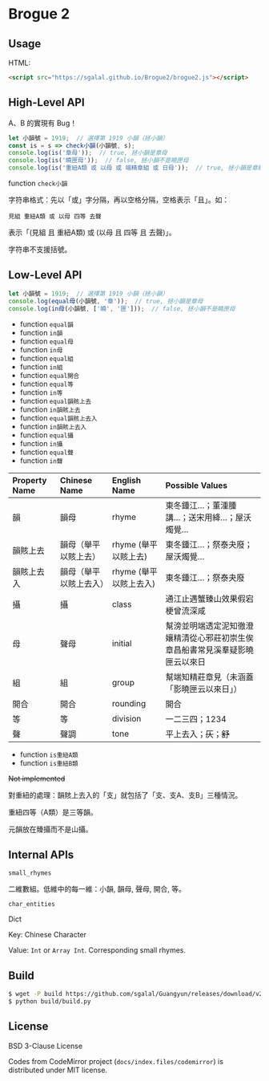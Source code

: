 # Brogue 2

## Usage

HTML:

```html
<script src="https://sgalal.github.io/Brogue2/brogue2.js"></script>
```

## High-Level API

A、B 的實現有 Bug！

```javascript
let 小韻號 = 1919;  // 選擇第 1919 小韻（拯小韻）
const is = s => check小韻(小韻號, s);
console.log(is('章母'));  // true, 拯小韻是章母
console.log(is('曉匣母'));  // false, 拯小韻不是曉匣母
console.log(is('重紐A類 或 以母 或 端精章組 或 日母'));  // true, 拯小韻是章組
```

function `check小韻`

字符串格式：先以「或」字分隔，再以空格分隔，空格表示「且」。如：

```raw
見組 重紐A類 或 以母 四等 去聲
```

表示「(見組 且 重紐A類) 或 (以母 且 四等 且 去聲)」。

字符串不支援括號。

## Low-Level API

```javascript
let 小韻號 = 1919;  // 選擇第 1919 小韻（拯小韻）
console.log(equal母(小韻號, '章'));  // true, 拯小韻是章母
console.log(in母(小韻號, ['曉', '匣']));  // false, 拯小韻不是曉匣母
```

* function `equal韻`
* function `in韻`
* function `equal母`
* function `in母`
* function `equal組`
* function `in組`
* function `equal開合`
* function `equal等`
* function `in等`
* function `equal韻賅上去`
* function `in韻賅上去`
* function `equal韻賅上去入`
* function `in韻賅上去入`
* function `equal攝`
* function `in攝`
* function `equal聲`
* function `in聲`

Property Name | Chinese Name | English Name | Possible Values
:- | :- | :- | :-
韻 | 韻母 | rhyme | 東冬鍾江…；董湩腫講…；送宋用絳…；屋沃燭覺…
韻賅上去 | 韻母（舉平以賅上去） | rhyme (舉平以賅上去) | 東冬鍾江…；祭泰夬廢；屋沃燭覺…
韻賅上去入 | 韻母（舉平以賅上去入） | rhyme (舉平以賅上去入) | 東冬鍾江…；祭泰夬廢
攝 | 攝 | class | 通江止遇蟹臻山效果假宕梗曾流深咸
母 | 聲母 | initial | 幫滂並明端透定泥知徹澄孃精清從心邪莊初崇生俟章昌船書常見溪羣疑影曉匣云以來日
組 | 組 | group | 幫端知精莊章見（未涵蓋「影曉匣云以來日」）
開合 | 開合 | rounding | 開合
等 | 等 | division | 一二三四；1234
聲 | 聲調 | tone | 平上去入；<del>仄</del>；<del>舒</del>

* function `is重紐A類`
* function `is重紐B類`

<del>Not implemented</del>

對重紐的處理：韻賅上去入的「支」就包括了「支、支A、支B」三種情況。

重紐四等（A類）是三等韻。

元韻放在臻攝而不是山攝。

## Internal APIs

`small_rhymes`

二維數組。低維中的每一維：小韻, 韻母, 聲母, 開合, 等。

`char_entities`

Dict

Key: Chinese Character

Value: `Int` or `Array Int`. Corresponding small rhymes.

## Build

```sh
$ wget -P build https://github.com/sgalal/Guangyun/releases/download/v2.1/data.sqlite3
$ python build/build.py
```

## License

BSD 3-Clause License

Codes from CodeMirror project (`docs/index.files/codemirror`) is distributed under MIT license.
